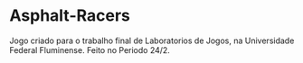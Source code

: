 # Asphalt-Racers
Jogo criado para o trabalho final de Laboratorios de Jogos, na Universidade Federal Fluminense. Feito no Periodo 24/2.
